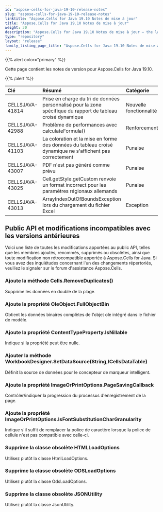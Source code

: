 ```yaml
---
id: "aspose-cells-for-java-19-10-release-notes"
slug: "aspose-cells-for-java-19-10-release-notes"
linktitle: "Aspose.Cells for Java 19.10 Notes de mise à jour"
title: "Aspose.Cells for Java 19.10 Notes de mise à jour"
weight: 30
description: "Aspose.Cells for Java 19.10 Notes de mise à jour – the latest updates and fixes."
type: "repository"
layout: "release"
family_listing_page_title: "Aspose.Cells for Java 19.10 Notes de mise à jour"
---
```

{{% alert color="primary" %}} 

Cette page contient les notes de version pour Aspose.Cells for Java 19.10.

{{% /alert %}} 

|**Clé**|**Résumé**|**Catégorie**|
|:- |:- |:- |
|CELLSJAVA-41814|Prise en charge du tri de données personnalisé pour la zone spécifique du rapport de tableau croisé dynamique|Nouvelle fonctionnalité|
|CELLSJAVA-42988|Problème de performances avec calculateFormula()|Renforcement|
|CELLSJAVA-41103|La coloration et la mise en forme des données du tableau croisé dynamique ne s'affichent pas correctement|Punaise|
|CELLSJAVA-43007|PDF n'est pas généré comme prévu|Punaise|
|CELLSJAVA-43025|Cell.getStyle.getCustom renvoie un format incorrect pour les paramètres régionaux allemands|Punaise|
|CELLSJAVA-43013|ArrayIndexOutOfBoundsException lors du chargement du fichier Excel|Exception|

## **Public API et modifications incompatibles avec les versions antérieures**
Voici une liste de toutes les modifications apportées au public API, telles que les membres ajoutés, renommés, supprimés ou obsolètes, ainsi que toute modification non rétrocompatible apportée à Aspose.Cells for Java. Si vous avez des inquiétudes concernant l'un des changements répertoriés, veuillez le signaler sur le forum d'assistance Aspose.Cells.
### **Ajoute la méthode Cells.RemoveDuplicates()**
Supprime les données en double de la plage.
### **Ajoute la propriété OleObject.FullObjectBin**
Obtient les données binaires complètes de l'objet ole intégré dans le fichier de modèle.
### **Ajoute la propriété ContentTypeProperty.IsNillable**
Indique si la propriété peut être nulle.
### **Ajouter la méthode WorkbookDesigner.SetDataSource(String,ICellsDataTable)**
Définit la source de données pour le concepteur de marqueur intelligent.
### **Ajoute la propriété ImageOrPrintOptions.PageSavingCallback**
Contrôler/indiquer la progression du processus d'enregistrement de la page.
### **Ajoute la propriété ImageOrPrintOptions.IsFontSubstitutionCharGranularity**
Indique s'il suffit de remplacer la police de caractère lorsque la police de cellule n'est pas compatible avec celle-ci.
### **Supprime la classe obsolète HTMLLoadOptions**
Utilisez plutôt la classe HtmlLoadOptions.
### **Supprime la classe obsolète ODSLoadOptions**
Utilisez plutôt la classe OdsLoadOptions.
### **Supprime la classe obsolète JSONUtility**
Utilisez plutôt la classe JsonUtility.
